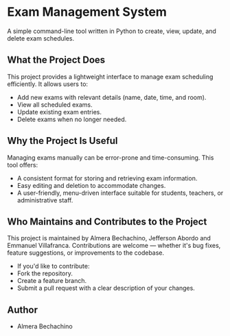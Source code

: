 # Exam Management System

A simple command-line tool written in Python to create, view, update, and delete exam schedules.


## What the Project Does

This project provides a lightweight interface to manage exam scheduling efficiently. It allows users to:

- Add new exams with relevant details (name, date, time, and room).
- View all scheduled exams.
- Update existing exam entries.
- Delete exams when no longer needed.


## Why the Project Is Useful

Managing exams manually can be error-prone and time-consuming. This tool offers:

- A consistent format for storing and retrieving exam information.
- Easy editing and deletion to accommodate changes.
- A user-friendly, menu-driven interface suitable for students, teachers, or administrative staff.


## Who Maintains and Contributes to the Project

This project is maintained by Almera Bechachino, Jefferson Abordo and Emmanuel Villafranca. Contributions are welcome — whether it's bug fixes, feature suggestions, or improvements to the codebase.

- If you'd like to contribute:
- Fork the repository.
- Create a feature branch.
- Submit a pull request with a clear description of your changes.


## Author
- Almera Bechachino
